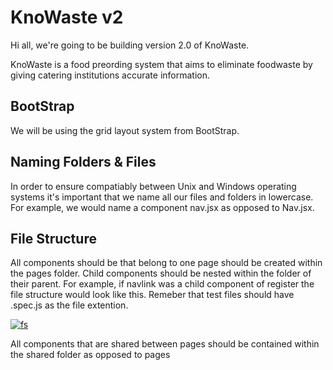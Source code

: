 <h1>KnoWaste v2</h1>

<p>Hi all, we're going to be building version 2.0 of KnoWaste.</p>
<p>KnoWaste is a food preording system that aims to eliminate foodwaste by giving catering institutions accurate information.</p>

<h2>BootStrap</h2> 
<p>We will be using the grid layout system from BootStrap. 





<h2>Naming Folders & Files</h2>
<p>In order to ensure compatiably between Unix and Windows operating systems it's important that we name all our files and folders in lowercase.<br>For example, we would name a component nav.jsx as opposed to Nav.jsx.</p>

<h2>File Structure</h2>
<p>All components should be that belong to one page should be created within the pages folder. Child components should be nested within the folder of their parent. For example, if navlink was a child component of register the file structure would look like this. Remeber that test files should have .spec.js as the file extention.</p>
              
<a href="https://imgbb.com/"><img src="https://i.ibb.co/P5nD6PD/fs.png" alt="fs" border="0"></a> 

<p>All components that are shared between pages should be contained within the shared folder as opposed to pages</p>
              
              
              
              
              
              
              
